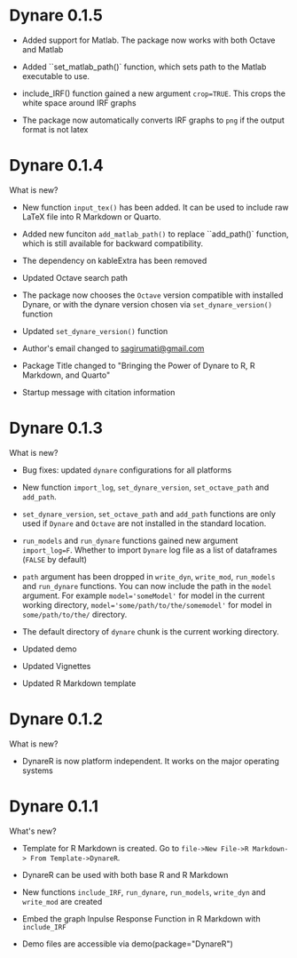 # Dynare 0.1.5

* Added support for Matlab. The package now works with both Octave and Matlab

* Added ``set_matlab_path()` function, which sets path to the Matlab executable to use.


* include_IRF() function gained a new argument `crop=TRUE`. This crops the white space around IRF graphs

* The package now automatically converts IRF graphs to `png` if the output format is not latex

# Dynare 0.1.4

What is new? 

* New function `input_tex()` has been added. It can be used to include raw LaTeX file into R Markdown or Quarto.

* Added new funciton `add_matlab_path()` to replace ``add_path()` function, which is still available for backward compatibility.

* The dependency on kableExtra has been removed

* Updated Octave search path

* The package now chooses the `Octave` version  compatible with installed Dynare, or with the dynare version chosen via `set_dynare_version()` function

* Updated `set_dynare_version()` function

* Author's email changed to <sagirumati@gmail.com>

* Package Title changed to "Bringing the Power of Dynare to R, R Markdown, and Quarto"

* Startup message with citation information


# Dynare 0.1.3

What is new? 

* Bug fixes: updated `dynare` configurations for all platforms

* New function `import_log`, `set_dynare_version`, `set_octave_path` and `add_path`.

* `set_dynare_version`, `set_octave_path` and `add_path` functions are only used if `Dynare` and `Octave` are not installed in the standard location.

* `run_models` and `run_dynare` functions gained new argument `import_log=F`. Whether to import `Dynare` log file as a list of dataframes (`FALSE` by default)

* `path` argument has been dropped in `write_dyn`, `write_mod`, `run_models` and `run_dynare` functions. You can now include the path in the `model` argument. For example `model='someModel'` for model in the current working directory, `model='some/path/to/the/somemodel'` for model in `some/path/to/the/` directory.

* The default directory of `dynare` chunk is the current working directory.

* Updated demo

* Updated Vignettes

* Updated R Markdown template

# Dynare 0.1.2

What is new? 

* DynareR is now platform independent. It works on the major operating systems


# Dynare 0.1.1

What's new?

* Template for R Markdown is created. Go to `file->New File->R Markdown-> From Template->DynareR`.

* DynareR can be used with both base R and R Markdown

* New functions `include_IRF`, `run_dynare`, `run_models`, `write_dyn` and `write_mod` are created

* Embed the graph Inpulse Response Function in R Markdown with `include_IRF`

* Demo files are accessible via demo(package="DynareR")

